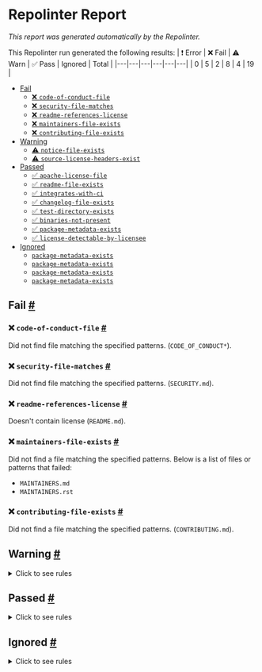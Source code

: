 # Repolinter Report

*This report was generated automatically by the Repolinter.*

This Repolinter run generated the following results:
| ❗  Error | ❌  Fail | ⚠️  Warn | ✅  Pass | Ignored | Total |
|---|---|---|---|---|---|
| 0 | 5 | 2 | 8 | 4 | 19 |

- [Fail](#user-content-fail)
  - [❌ `code-of-conduct-file`](#user-content--code-of-conduct-file)
  - [❌ `security-file-matches`](#user-content--security-file-matches)
  - [❌ `readme-references-license`](#user-content--readme-references-license)
  - [❌ `maintainers-file-exists`](#user-content--maintainers-file-exists)
  - [❌ `contributing-file-exists`](#user-content--contributing-file-exists)
- [Warning](#user-content-warning)
  - [⚠️ `notice-file-exists`](#user-content--notice-file-exists)
  - [⚠️ `source-license-headers-exist`](#user-content--source-license-headers-exist)
- [Passed](#user-content-passed)
  - [✅ `apache-license-file`](#user-content--apache-license-file)
  - [✅ `readme-file-exists`](#user-content--readme-file-exists)
  - [✅ `integrates-with-ci`](#user-content--integrates-with-ci)
  - [✅ `changelog-file-exists`](#user-content--changelog-file-exists)
  - [✅ `test-directory-exists`](#user-content--test-directory-exists)
  - [✅ `binaries-not-present`](#user-content--binaries-not-present)
  - [✅ `package-metadata-exists`](#user-content--package-metadata-exists)
  - [✅ `license-detectable-by-licensee`](#user-content--license-detectable-by-licensee)
- [Ignored](#user-content-ignored)
  - [`package-metadata-exists`](#user-content-package-metadata-exists)
  - [`package-metadata-exists`](#user-content-package-metadata-exists)
  - [`package-metadata-exists`](#user-content-package-metadata-exists)
  - [`package-metadata-exists`](#user-content-package-metadata-exists)

## Fail <a href="#user-content-fail" id="fail">#</a>

### ❌ `code-of-conduct-file` <a href="#user-content--code-of-conduct-file" id="-code-of-conduct-file">#</a>

Did not find file matching the specified patterns. (`CODE_OF_CONDUCT*`).

### ❌ `security-file-matches` <a href="#user-content--security-file-matches" id="-security-file-matches">#</a>

Did not find file matching the specified patterns. (`SECURITY.md`).

### ❌ `readme-references-license` <a href="#user-content--readme-references-license" id="-readme-references-license">#</a>

Doesn't contain license (`README.md`).

### ❌ `maintainers-file-exists` <a href="#user-content--maintainers-file-exists" id="-maintainers-file-exists">#</a>

Did not find a file matching the specified patterns. Below is a list of files or patterns that failed:

- `MAINTAINERS.md`
- `MAINTAINERS.rst`

### ❌ `contributing-file-exists` <a href="#user-content--contributing-file-exists" id="-contributing-file-exists">#</a>

Did not find a file matching the specified patterns. (`CONTRIBUTING.md`).


## Warning <a href="#user-content-warning" id="warning">#</a>

<details>
<summary>Click to see rules</summary>

### ⚠️ `notice-file-exists` <a href="#user-content--notice-file-exists" id="-notice-file-exists">#</a>

Did not find a file matching the specified patterns. (`NOTICE*`).

### ⚠️ `source-license-headers-exist` <a href="#user-content--source-license-headers-exist" id="-source-license-headers-exist">#</a>

Below is a list of files or patterns that failed:

- `jest.config.js`: The first 7 lines do not contain the pattern(s): Copyright, License.
- `docs/lib/jsoneditor.min.js`: The first 7 lines do not contain the pattern(s): Copyright, License.
- `samples/chaincodes/chaincode-kv-node/index.js`: The first 7 lines do not contain the pattern(s): Copyright, License.
- `samples/chaincodes/chaincode-kv-node/index.spec.js`: The first 7 lines do not contain the pattern(s): Copyright, License.
- `samples/chaincodes/chaincode-kv-node-1.4/index.js`: The first 7 lines do not contain the pattern(s): Copyright, License.
- `samples/chaincodes/chaincode-kv-node-1.4/index.spec.js`: The first 7 lines do not contain the pattern(s): Copyright, License.
- `e2e/TestCommands.ts`: The first 7 lines do not contain the pattern(s): Copyright, License.
- `e2e/extendConfig.test.ts`: The first 7 lines do not contain the pattern(s): Copyright, License.
- `e2e/fablo-config-hlf1.3-2orgs-1chaincode-private-data.json.test.ts`: The first 7 lines do not contain the pattern(s): Copyright, License.
- `e2e/fablo-config-hlf1.4-1org-1chaincode-raft.json.test.ts`: The first 7 lines do not contain the pattern(s): Copyright, License.
- `e2e/fablo-config-hlf1.4-2orgs-1chaincode.json.test.ts`: The first 7 lines do not contain the pattern(s): Copyright, License.
- `e2e/fablo-config-hlf1.4-2orgs-2chaincodes-private-data.yaml.test.ts`: The first 7 lines do not contain the pattern(s): Copyright, License.
- `e2e/fablo-config-hlf1.4-2orgs-2chaincodes-raft.json.test.ts`: The first 7 lines do not contain the pattern(s): Copyright, License.
- `e2e/fablo-config-hlf2-1org-1chaincode-raft-explorer.json.test.ts`: The first 7 lines do not contain the pattern(s): Copyright, License.
- `e2e/fablo-config-hlf2-1org-1chaincode.json.test.ts`: The first 7 lines do not contain the pattern(s): Copyright, License.
- `e2e/fablo-config-hlf2-2orgs-2chaincodes-raft.yaml.test.ts`: The first 7 lines do not contain the pattern(s): Copyright, License.
- `e2e/fablo-config-hlf2-3orgs-1chaincode-raft-explorer.json.test.ts`: The first 7 lines do not contain the pattern(s): Copyright, License.
- `e2e/fabloCommands.test.ts`: The first 7 lines do not contain the pattern(s): Copyright, License.
- `e2e/performTests.ts`: The first 7 lines do not contain the pattern(s): Copyright, License.
- `e2e/schema.test.ts`: The first 7 lines do not contain the pattern(s): Copyright, License.
- `e2e/schemaFilesMatch.test.ts`: The first 7 lines do not contain the pattern(s): Copyright, License.
- `src/config.test.ts`: The first 7 lines do not contain the pattern(s): Copyright, License.
- `src/config.ts`: The first 7 lines do not contain the pattern(s): Copyright, License.
- `src/repositoryUtils.test.ts`: The first 7 lines do not contain the pattern(s): Copyright, License.
- `src/repositoryUtils.ts`: The first 7 lines do not contain the pattern(s): Copyright, License.
- `src/app/index.ts`: The first 7 lines do not contain the pattern(s): Copyright, License.
- `src/extend-config/defaults.ts`: The first 7 lines do not contain the pattern(s): Copyright, License.
- `src/extend-config/extendChaincodesConfig.ts`: The first 7 lines do not contain the pattern(s): Copyright, License.
- `src/extend-config/extendChannelsConfig.ts`: The first 7 lines do not contain the pattern(s): Copyright, License.
- `src/extend-config/extendConfig.ts`: The first 7 lines do not contain the pattern(s): Copyright, License.
- `src/extend-config/extendGlobal.ts`: The first 7 lines do not contain the pattern(s): Copyright, License.
- `src/extend-config/extendHooksConfig.ts`: The first 7 lines do not contain the pattern(s): Copyright, License.
- `src/extend-config/extendOrgsConfig.ts`: The first 7 lines do not contain the pattern(s): Copyright, License.
- `src/extend-config/index.ts`: The first 7 lines do not contain the pattern(s): Copyright, License.
- `src/extend-config/mergeOrdererGroups.ts`: The first 7 lines do not contain the pattern(s): Copyright, License.
- `src/init/index.ts`: The first 7 lines do not contain the pattern(s): Copyright, License.
- `src/list-compatible-updates/index.ts`: The first 7 lines do not contain the pattern(s): Copyright, License.
- `src/list-versions/index.ts`: The first 7 lines do not contain the pattern(s): Copyright, License.
- `src/setup-docker/index.ts`: The first 7 lines do not contain the pattern(s): Copyright, License.
- `src/types/ConnectionProfile.ts`: The first 7 lines do not contain the pattern(s): Copyright, License.
- `src/types/ExplorerConfig.ts`: The first 7 lines do not contain the pattern(s): Copyright.
- `src/types/FabloConfigExtended.ts`: The first 7 lines do not contain the pattern(s): Copyright, License.
- `src/types/FabloConfigJson.ts`: The first 7 lines do not contain the pattern(s): Copyright, License.
- `src/utils/parseFabloConfig.ts`: The first 7 lines do not contain the pattern(s): Copyright, License.
- `src/validate/index.ts`: The first 7 lines do not contain the pattern(s): Copyright, License.
- `src/version/buildUtil.ts`: The first 7 lines do not contain the pattern(s): Copyright, License.
- `src/version/index.ts`: The first 7 lines do not contain the pattern(s): Copyright, License.
- `samples/chaincodes/chaincode-java-simple/src/main/java/org/example/Pokeball.java`: The first 7 lines do not contain the pattern(s): Copyright.
- `samples/chaincodes/chaincode-java-simple/src/main/java/org/example/PokeballContract.java`: The first 7 lines do not contain the pattern(s): Copyright.
- `samples/chaincodes/chaincode-java-simple/src/test/java/org/example/PokeballContractTest.java`: The first 7 lines do not contain the pattern(s): Copyright.

</details>

## Passed <a href="#user-content-passed" id="passed">#</a>

<details>
<summary>Click to see rules</summary>

### ✅ `apache-license-file` <a href="#user-content--apache-license-file" id="-apache-license-file">#</a>

Contains Apache License.*Version 2.0 (`LICENSE`).

### ✅ `readme-file-exists` <a href="#user-content--readme-file-exists" id="-readme-file-exists">#</a>

Found file (`README.md`).

### ✅ `integrates-with-ci` <a href="#user-content--integrates-with-ci" id="-integrates-with-ci">#</a>

Found file (`.github/workflows/test-on-push.yml`).

### ✅ `changelog-file-exists` <a href="#user-content--changelog-file-exists" id="-changelog-file-exists">#</a>

Found file (`CHANGELOG.md`).

### ✅ `test-directory-exists` <a href="#user-content--test-directory-exists" id="-test-directory-exists">#</a>

Found file (`e2e/TestCommands.ts`).

### ✅ `binaries-not-present` <a href="#user-content--binaries-not-present" id="-binaries-not-present">#</a>

Excluded file type doesn't exist. (`**/*.exe,**/*.dll,!**/node_modules/**`).

### ✅ `package-metadata-exists` <a href="#user-content--package-metadata-exists" id="-package-metadata-exists">#</a>

Found file (`package.json`).

### ✅ `license-detectable-by-licensee` <a href="#user-content--license-detectable-by-licensee" id="-license-detectable-by-licensee">#</a>

Licensee identified the license for project: Apache-2.0.

</details>

## Ignored <a href="#user-content-ignored" id="ignored">#</a>

<details>
<summary>Click to see rules</summary>

### `package-metadata-exists` <a href="#user-content-package-metadata-exists" id="package-metadata-exists">#</a>

This rule was ignored for the following reason: ignored due to unsatisfied condition(s): "language=go"

### `package-metadata-exists` <a href="#user-content-package-metadata-exists" id="package-metadata-exists">#</a>

This rule was ignored for the following reason: ignored due to unsatisfied condition(s): "language=ruby"

### `package-metadata-exists` <a href="#user-content-package-metadata-exists" id="package-metadata-exists">#</a>

This rule was ignored for the following reason: ignored due to unsatisfied condition(s): "language=java"

### `package-metadata-exists` <a href="#user-content-package-metadata-exists" id="package-metadata-exists">#</a>

This rule was ignored for the following reason: ignored due to unsatisfied condition(s): "language=python"

</details>

